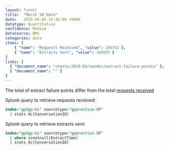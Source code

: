 ```yaml
---
layout: funnel
title:  "March SR Data"
date:   2019-04-05 15:46:00 +0000
datatype: Quantitative
confidence: Medium
datasource: NMS
categories: data
items: [
    { "name": "Requests Received", "value": 194762 },
    { "name": "Extracts Sent", "value": 189805 }
]
links: [
  { "document_name": "charts/2019-03/sender/extract-failure-points" },
  { "document_name": "" }
] 
---
```

The total of extract failure points differ from the total [requests received](/funnels/march/2019-04-06-mar2019-sr.html)

Splunk query to retrieve requests received:
```sql
index="gp2gp-mi" sourcetype="gppractice-SR" 
  | stats dc(ConversationID)
```

Splunk query to retrieve extracts sent:
```sql
index="gp2gp-mi" sourcetype="gppractice-SR" 
  | where isnotnull(ExtractTime) 
  | stats dc(ConversationID)
```
